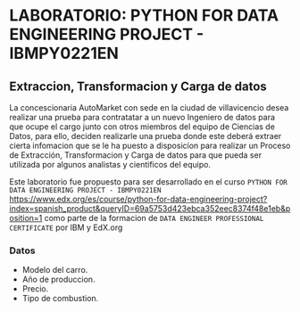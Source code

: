 # LABORATORIO: PYTHON FOR DATA ENGINEERING PROJECT - IBMPY0221EN

## Extraccion, Transformacion y Carga de datos 

La concescionaria AutoMarket con sede en la ciudad de villavicencio desea realizar una prueba para contratatar a un nuevo Ingeniero de datos para que ocupe el cargo junto con otros miembros del equipo de Ciencias de Datos, para ello, deciden realizarle una prueba donde este deberá extraer cierta infomacion que se le ha puesto a disposicíon para realizar un Proceso de Extracción, Transformacion y Carga de datos para que pueda ser utilizada por algunos analistas y cientificos del equipo.

Este laboratorio fue propuesto para ser desarrollado en el curso `PYTHON FOR DATA ENGINEERING PROJECT - IBMPY0221EN` https://www.edx.org/es/course/python-for-data-engineering-project?index=spanish_product&queryID=69a5753d423ebca352eec8374f48e1eb&position=1 como parte de la formacion de `DATA ENGINEER PROFESSIONAL CERTIFICATE` por IBM y EdX.org

### Datos

- Modelo del carro.
- Año de produccion.
- Precio.
- Tipo de combustion.